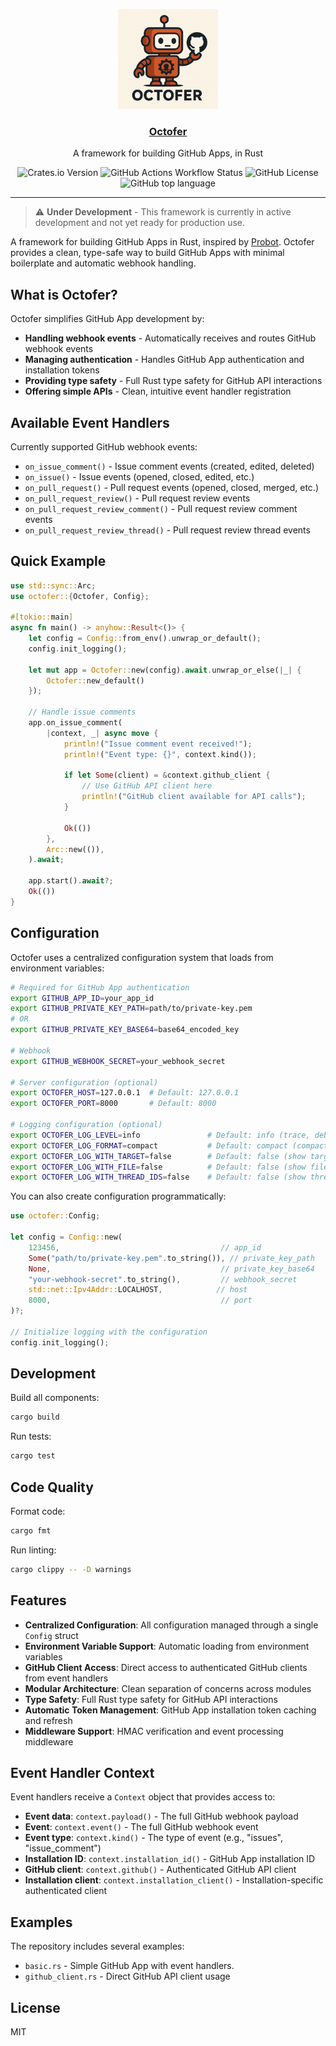 <p align="center">
  <a href="#"><img src="https://github.com/AbelHristodor/octofer/blob/main/.github/assets/logo.PNG?raw=true" width="160" alt="Octofer's logo" /></a>

</p>
<h3 align="center"><a href="#">Octofer</a></h3>
<p align="center">A framework for building GitHub Apps, in Rust </p>
<p align="center">
<img alt="Crates.io Version" src="https://img.shields.io/crates/v/octofer">
<img alt="GitHub Actions Workflow Status" src="https://img.shields.io/github/actions/workflow/status/AbelHristodor/octofer/tests.yaml">
<img alt="GitHub License" src="https://img.shields.io/github/license/AbelHristodor/octofer">
<img alt="GitHub top language" src="https://img.shields.io/github/languages/top/AbelHristodor/octofer">
</p>

---

> ⚠️ **Under Development** - This framework is currently in active development and not yet ready for production use.

A framework for building GitHub Apps in Rust, inspired by [Probot](https://github.com/probot/probot). Octofer provides a clean, type-safe way to build GitHub Apps with minimal boilerplate and automatic webhook handling.

## What is Octofer?

Octofer simplifies GitHub App development by:

- **Handling webhook events** - Automatically receives and routes GitHub webhook events
- **Managing authentication** - Handles GitHub App authentication and installation tokens
- **Providing type safety** - Full Rust type safety for GitHub API interactions
- **Offering simple APIs** - Clean, intuitive event handler registration

## Available Event Handlers

Currently supported GitHub webhook events:

- `on_issue_comment()` - Issue comment events (created, edited, deleted)
- `on_issue()` - Issue events (opened, closed, edited, etc.)
- `on_pull_request()` - Pull request events (opened, closed, merged, etc.)
- `on_pull_request_review()` - Pull request review events
- `on_pull_request_review_comment()` - Pull request review comment events
- `on_pull_request_review_thread()` - Pull request review thread events

## Quick Example

```rust
use std::sync::Arc;
use octofer::{Octofer, Config};

#[tokio::main]
async fn main() -> anyhow::Result<()> {
    let config = Config::from_env().unwrap_or_default();
    config.init_logging();
    
    let mut app = Octofer::new(config).await.unwrap_or_else(|_| {
        Octofer::new_default()
    });

    // Handle issue comments
    app.on_issue_comment(
        |context, _| async move {
            println!("Issue comment event received!");
            println!("Event type: {}", context.kind());
            
            if let Some(client) = &context.github_client {
                // Use GitHub API client here
                println!("GitHub client available for API calls");
            }
            
            Ok(())
        },
        Arc::new(()),
    ).await;
    
    app.start().await?;
    Ok(())
}
```

## Configuration

Octofer uses a centralized configuration system that loads from environment variables:

```bash
# Required for GitHub App authentication
export GITHUB_APP_ID=your_app_id
export GITHUB_PRIVATE_KEY_PATH=path/to/private-key.pem
# OR
export GITHUB_PRIVATE_KEY_BASE64=base64_encoded_key

# Webhook
export GITHUB_WEBHOOK_SECRET=your_webhook_secret

# Server configuration (optional)
export OCTOFER_HOST=127.0.0.1  # Default: 127.0.0.1
export OCTOFER_PORT=8000       # Default: 8000

# Logging configuration (optional)
export OCTOFER_LOG_LEVEL=info               # Default: info (trace, debug, info, warn, error)
export OCTOFER_LOG_FORMAT=compact           # Default: compact (compact, pretty, json)
export OCTOFER_LOG_WITH_TARGET=false        # Default: false (show target module)
export OCTOFER_LOG_WITH_FILE=false          # Default: false (show file and line info)
export OCTOFER_LOG_WITH_THREAD_IDS=false    # Default: false (show thread IDs)
```

You can also create configuration programmatically:

```rust
use octofer::Config;

let config = Config::new(
    123456,                                    // app_id
    Some("path/to/private-key.pem".to_string()), // private_key_path
    None,                                      // private_key_base64
    "your-webhook-secret".to_string(),         // webhook_secret
    std::net::Ipv4Addr::LOCALHOST,            // host
    8000,                                      // port
)?;

// Initialize logging with the configuration
config.init_logging();
```

## Development

Build all components:

```bash
cargo build
```

Run tests:

```bash
cargo test
```

## Code Quality

Format code:

```bash
cargo fmt
```

Run linting:

```bash
cargo clippy -- -D warnings
```

## Features

- **Centralized Configuration**: All configuration managed through a single `Config` struct
- **Environment Variable Support**: Automatic loading from environment variables
- **GitHub Client Access**: Direct access to authenticated GitHub clients from event handlers
- **Modular Architecture**: Clean separation of concerns across modules
- **Type Safety**: Full Rust type safety for GitHub API interactions
- **Automatic Token Management**: GitHub App installation token caching and refresh
- **Middleware Support**: HMAC verification and event processing middleware

## Event Handler Context

Event handlers receive a `Context` object that provides access to:

- **Event data**: `context.payload()` - The full GitHub webhook payload
- **Event**: `context.event()` - The full GitHub webhook event
- **Event type**: `context.kind()` - The type of event (e.g., "issues", "issue_comment")  
- **Installation ID**: `context.installation_id()` - GitHub App installation ID
- **GitHub client**: `context.github()` - Authenticated GitHub API client
- **Installation client**: `context.installation_client()` - Installation-specific authenticated client

## Examples

The repository includes several examples:

- `basic.rs` - Simple GitHub App with event handlers.
- `github_client.rs` - Direct GitHub API client usage

## License

MIT

